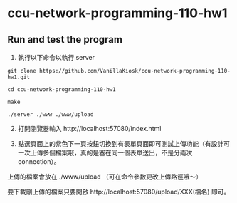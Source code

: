 # ccu-network-programming-110-hw1

## Run and test the program

1. 執行以下命令以執行 server
```
git clone https://github.com/VanillaKiosk/ccu-network-programming-110-hw1.git
```
```
cd ccu-network-programming-110-hw1
```
```
make
```
```
./server ./www ./www/upload
```

2. 打開瀏覽器輸入 http://localhost:57080/index.html

3. 點選頁面上的紫色下一頁按鈕切換到有表單頁面即可測試上傳功能（有設計可一次上傳多個檔案哦，真的是塞在同一個表單送出，不是分兩次connection）。

上傳的檔案會放在 ./www/upload （可在命令參數更改上傳路徑哦～）

要下載剛上傳的檔案只要開啟 http://localhost:57080/upload/XXX(檔名) 即可。
